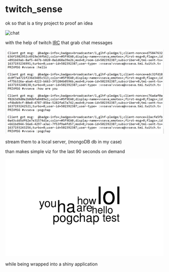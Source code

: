 # twitch_sense


ok so that is a tiny project to proof an idea

![chat](images/img.png)

with the help of twitch [IRC](https://dev.twitch.tv/docs/irc) that grab chat messages

![IRC](images/IRC.png)

stream them to a local server, (mongoDB db in my case)

than makes simple viz for the last 90 seconds on demand

![cloud](images/output.png)

while being wrapped into a shiny application
